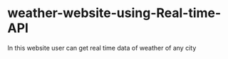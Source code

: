 # weather-website-using-Real-time-API
In this website user can get real time data of  weather of any city
